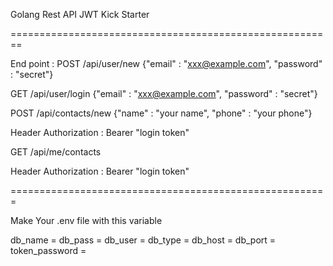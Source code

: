 Golang Rest API JWT Kick Starter

========================================================

End point : POST /api/user/new
{"email" : "xxx@example.com", "password" : "secret"}

GET /api/user/login
{"email" : "xxx@example.com", "password" : "secret"}

POST /api/contacts/new
{"name" : "your name", "phone" : "your phone"}

Header Authorization : Bearer "login token"

GET /api/me/contacts

Header Authorization : Bearer "login token"

=======================================================

Make Your .env file with this variable

db_name = 
db_pass = 
db_user = 
db_type = 
db_host = 
db_port = 
token_password = 
